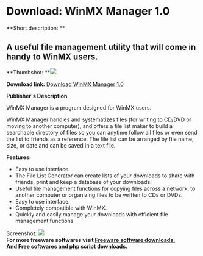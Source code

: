 # Download: WinMX Manager 1.0

**Short description: **

## A useful file management utility that will come in handy to WinMX users.

  
**Thumbshot: **![](http://www.freewarefiles.com/screenshot/winmxmanager_md.gif)   
  
**Download link:** [Download WinMX Manager 1.0](http://freesoftwares.boysofts.com/WinMX-Manager_program_16970.html)  
  

**Publisher's Description**  
  

WinMX Manager is a program designed for WinMX users.

WinMX Manager handles and systematizes files (for writing to CD/DVD or moving
to another computer), and offers a file list maker to build a searchable
directory of files so you can anytime follow all files or even send the list
to friends as a reference. The file list can be arranged by file name, size,
or date and can be saved in a text file.

**Features:**

  * Easy to use interface. 
  * The File List Generator can create lists of your downloads to share with friends, print and keep a database of your downloads! 
  * Useful file management functions for copying files across a network, to another computer or organizing files to be written to CDs or DVDs. 
  * Easy to use interface. 
  * Completely compatible with WinMX. 
  * Quickly and easily manage your downloads with efficient file management functions 

  
  
Screenshot: ![](http://www.freewarefiles.com/screenshot/winmxmanager.gif)  
**For more freeware softwares visit [Freeware software downloads.](http://freesoftwares.boysofts.com/)**   
**And [Free softwares and php script downloads.](http://www.boysofts.com/)**

